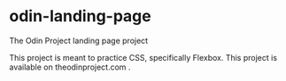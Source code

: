 # odin-landing-page
The Odin Project landing page project

This project is meant to practice CSS, specifically Flexbox. This project is available on theodinproject.com .
